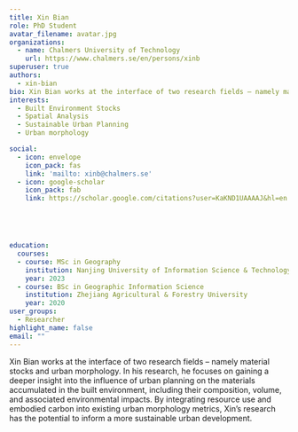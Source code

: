 ```yaml
---
title: Xin Bian
role: PhD Student
avatar_filename: avatar.jpg
organizations:
  - name: Chalmers University of Technology
    url: https://www.chalmers.se/en/persons/xinb
superuser: true
authors:
  - xin-bian
bio: Xin Bian works at the interface of two research fields – namely material stocks and urban morphology.
interests:
  - Built Environment Stocks
  - Spatial Analysis
  - Sustainable Urban Planning
  - Urban morphology

social:
  - icon: envelope
    icon_pack: fas
    link: 'mailto: xinb@chalmers.se'
  - icon: google-scholar
    icon_pack: fab
    link: https://scholar.google.com/citations?user=KaKND1UAAAAJ&hl=en





education:
  courses:
  - course: MSc in Geography
    institution: Nanjing University of Information Science & Technology
    year: 2023
  - course: BSc in Geographic Information Science
    institution: Zhejiang Agricultural & Forestry University
    year: 2020
user_groups:
  - Researcher
highlight_name: false
email: ""
---
```

Xin Bian works at the interface of two research fields – namely material stocks and urban morphology. In his research, he focuses on gaining a deeper insight into the influence of urban planning on the materials accumulated in the built environment, including their composition, volume, and associated environmental impacts. By integrating resource use and embodied carbon into existing urban morphology metrics, Xin’s research has the potential to inform a more sustainable urban development.